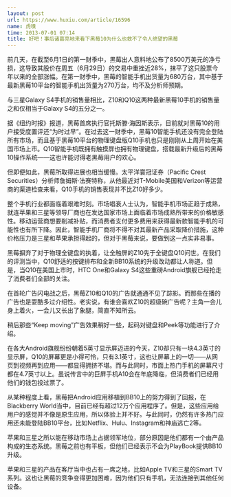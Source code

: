 ```yaml
---
layout: post
url: https://www.huxiu.com/article/16596
name: 虎嗅
time: 2013-07-01 07:14
title: 好吧！事后诸葛亮地来看下黑莓10为什么也救不了令人绝望的黑莓
---
```

前几天，在截至6月1日的第一财季中，黑莓出人意料地公布了8500万美元的净亏损，这导致其股价在周五（6月29日）的交易中重挫近28%，抹平了这只股票今年以来的全部涨幅。在第一财季中，黑莓的智能手机出货量为680万台，其中基于最新黑莓10平台的智能手机出货量为270万台，均不及分析师预期。

与三星Galaxy S4手机的销售量相比，Z10和Q10这两种最新黑莓10手机的销售量之和仅相当于Galaxy S4的五分之一。

据《纽约时报》报道，黑莓首席执行官托斯滕·海因斯表示，目前就对黑莓10的用户接受度置评还“为时过早”。在过去这一财季中，黑莓10智能手机还没有完全登陆所有市场，而且基于黑莓10平台的物理键盘版Q10手机也只是刚刚从上周开始在美国市场上市。Q10智能手机既拥有触摸屏也拥有物理键盘，搭载最新升级后的黑莓10操作系统——这也许能讨得老黑莓用户的欢心。

但即便如此，黑莓所取得进展也相当缓慢。太平洋寰冠证券（Pacific Crest Securities）分析师詹姆斯·法赛特称，从他最近对T-Mobile美国和Verizon等运营商的渠道检查来看，Q10手机的销售表现并不比Z10好多少。

整个手机行业都面临着艰难时刻。市场唱衰人士认为，智能手机市场正趋于成熟，就连苹果和三星等领导厂商也在发达国家市场上面临着市场成熟所带来的价格敏感性。移动运营商想要削减补贴，而消费者支付更多费用来获得最新款智能手机的可能性也有所下降。因此，智能手机厂商将不得不对其最新产品采取降价措施，这种价格压力是三星和苹果承担得起的，但对于黑莓来说，要做到这一点实非易事。

黑莓摒弃了对于物理全键盘的执着，让全触屏的Z10先于全键盘Q10问世。在我们的评测当中，Q10舒适的按键排布和全新BB10系统的升级改动都让人称道。但是，当Q10在美国上市时，HTC One和Galaxy S4这些重磅Android旗舰已经抢走了消费者们全部的关注。

在首轮广告闪电战之后，黑莓Z10和Q10的广告就通通不见了踪影。而那些在播的广告也是耍酷多过介绍性。老实说，有谁会喜欢Z10的超级碗广告呢？主角一会儿身上着火，一会儿又长出了象腿，简直不知所云。

稍后那些“Keep moving”广告效果稍好一些，起码对键盘和Peek等功能进行了介绍。

在各大Android旗舰纷纷朝着5英寸显示屏迈进的今天，Z10却只有一块4.3英寸的显示屏，Q10的屏幕更是小得可怜，只有3.1英寸，这也让屏幕上的一切——从网页到视频再到应用——都显得拥挤不堪。而与此同时，市面上热门手机的屏幕尺寸都在4.7英寸以上。虽说传言中的巨屏手机A10会在年底降临，但消费者们已经用他们的钱包投过票了。

从某种程度上看，黑莓把Android应用移植到BB10上的努力得到了回报，在Blackberry World当中，目前已经有超过12万个应用程序了。但是，这些应用给用户的感觉并不像是原生应用，所以体验上并不好。与此同时，仍然有许多热门应用还未能登陆BB10平台，比如Netflix、Hulu、Instagram和神庙逃亡2等。

苹果和三星之所以能在移动市场上占据领军地位，部分原因是他们都有一个由产品构成的生态系统。黑莓之前也有平板，但他们已经表示不会为PlayBook提供BB10升级。

苹果和三星的产品在客厅当中也占有一席之地，比如Apple TV和三星的Smart TV系列。这也让黑莓的竞争变得更加困难，因为他们只有手机，无法连接到其他任何设备。


